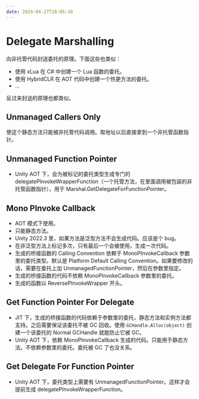 ```yaml
---
date: 2024-04-27T18:05:10
---
```


# Delegate Marshalling

向非托管代码封送委托的原理。下面这些也类似：

- 使用 xLua 在 C# 中创建一个 Lua 函数的委托。
- 使用 HybridCLR 在 AOT 代码中创建一个热更方法的委托。
- ...

反过来封送的原理也都类似。

## Unmanaged Callers Only

使这个静态方法只能被非托管代码调用。取地址以后直接拿到一个非托管函数指针。

## Unmanaged Function Pointer

- Unity AOT 下，会为被标记的委托类型生成专门的 delegatePInvokeWrapperFunction（一个托管方法，在里面调用被包装的非托管函数指针），用于 Marshal.GetDelegateForFunctionPointer。

## Mono PInvoke Callback

- AOT 模式下使用。
- 只能静态方法。
- Unity 2022.3 里，如果方法是泛型方法不会生成代码。应该是个 bug。
- 在非泛型方法上标记多次，只有最后一个会被使用，生成一次代码。
- 生成的桥接函数的 Calling Convention 依赖于 MonoPInvokeCallback 参数里的委托类型。默认是 Platform Default Calling Convention。如果要修改的话，需要在委托上加 UnmanagedFunctionPointer，然后在参数里指定。
- 生成的桥接函数的代码不依赖 MonoPInvokeCallback 参数里的委托。
- 生成的函数以 ReversePInvokeWrapper 开头。

## Get Function Pointer For Delegate

- JIT 下，生成的桥接函数的代码依赖于参数里的委托，静态方法和实例方法都支持。之后需要保证该委托不被 GC 回收。使用 `GCHandle.Alloc(object)` 创建一个该委托的 Normal GCHandle 就能防止它被 GC。
- Unity AOT 下，依赖 MonoPInvokeCallback 生成的代码。只能用于静态方法。不依赖参数里的委托。委托被 GC 了也没关系。

## Get Delegate For Function Pointer

- Unity AOT 下，委托类型上需要有 UnmanagedFunctionPointer。这样才会提前生成 delegatePInvokeWrapperFunction。
